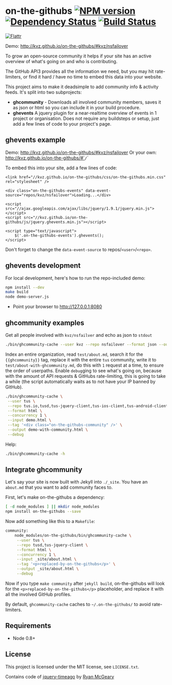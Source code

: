 on-the-githubs [![NPM version][NPMIMGURL]][NPMURL] [![Dependency Status][DependencyStatusIMGURL]][DependencyStatusURL] [![Build Status][BuildStatusIMGURL]][BuildStatusURL]
===============
[![Flattr][FlattrIMGURL]][FlattrURL]

[NPMIMGURL]:                https://badge.fury.io/js/cloudcmd.png
[BuildStatusIMGURL]:        https://secure.travis-ci.org/kvz/on-the-githubs.png?branch=master
[DependencyStatusIMGURL]:   https://gemnasium.com/kvz/on-the-githubs.png
[FlattrIMGURL]:             http://api.flattr.com/button/flattr-badge-large.png
[NPMURL]:                   //npmjs.org/package/on-the-githubs
[BuildStatusURL]:           //travis-ci.org/kvz/on-the-githubs  "Build Status"
[DependencyStatusURL]:      //gemnasium.com/kvz/on-the-githubs "Dependency Status"
[FlattrURL]:                https://flattr.com/submit/auto?user_id=kvz&url=github.com/kvz/on-the-githubs&title=on-the-githubs&language=&tags=github&category=software

Demo: http://kvz.github.io/on-the-githubs/#kvz/nsfailover

To grow an open-source community it helps if your site has an active overview of what's going on and who
is contributing.

The GitHub API3 provides all the information we need, but you may hit rate-limiters, or find it hard / have no time to embed this data into your website.

This project aims to make it deadsimple to add community info & activity feeds. It's split
into two subprojects:

- **ghcommunity** - Downloads all involved community members, saves it as json or html so you can include it in your build procedure.
- **ghevents**
A jquery plugin for a near-realtime overview of events in 1 project or organisation. Does not require any buildsteps or setup, just add a few lines of code to your project's page.


## ghevents example

Demo: http://kvz.github.io/on-the-githubs/#kvz/nsfailover
Or your own: http://kvz.github.io/on-the-githubs/#`<user>`/`<repo>`

To embed this into your site, add a few lines of code:

	<link href="//kvz.github.io/on-the-githubs/css/on-the-githubs.min.css" rel="stylesheet" />

	<div class="on-the-githubs-events" data-event-source="repos/kvz/nsfailover">Loading...</div>

    <script src="//ajax.googleapis.com/ajax/libs/jquery/1.9.1/jquery.min.js"></script>
    <script src="//kvz.github.io/on-the-githubs/js/jquery.ghevents.min.js"></script>

	<script type="text/javascript">
		$('.on-the-githubs-events').ghevents();
	</script>

Don't forget to change the `data-event-source` to repos/`<user>`/`<repo>`.


## ghevents development

For local development, here's how to run the repo-included demo:

```bash
npm install --dev
make build
node demo-server.js
```

- Point your browser to http://127.0.0.1:8080

## ghcommunity examples

Get all people involved with `kvz/nsfailver` and echo as json to `stdout`

```bash
./bin/ghcommunity-cache --user kvz --repo nsfailover --format json --output -
```

Index an entire organization, read `test/about.md`, search it for the `{{ghcommunity}}` tag,
replace it with the entire `tus` community, write it to `test/about-with-ghcommunity.md`, do this with `1` request at a time, to ensure the order of userpaths. Enable `debug`ging to see what's going on, because with the amount of API requests & GitHubs rate-limiting, this is going to take a while (the script automatically waits as to not have your IP banned by GitHub).

```bash
./bin/ghcommunity-cache \
 --user tus \
 --repo tus.io,tusd,tus-jquery-client,tus-ios-client,tus-android-client,tus-resumable-upload-protocol \
 --format html \
 --concurrency 1 \
 --input demo.html \
 --tag '<div class="on-the-githubs-community" />' \
 --output demo-with-community.html \
 --debug
```

Help:

```bash
./bin/ghcommunity-cache -h
```

## Integrate ghcommunity

Let's say your site is now built with Jekyll into `./_site`.
You have an `about.md` that you want to add community faces to.

First, let's make on-the-githubs a dependency:

```bash
[ -d node_modules ] || mkdir node_modules
npm install on-the-githubs --save
```

Now add something like this to a `Makefile`:

```bash
community:
	node_modules/on-the-githubs/bin/ghcommunity-cache \
	 --user tus \
	 --repo tusd,tus-jquery-client \
	 --format html \
	 --concurrency 1 \
	 --input _site/about.html \
	 --tag '<p>replaced-by-on-the-githubs</p>' \
	 --output _site/about.html \
	 --debug
```

Now if you type `make community` after `jekyll build`, on-the-githubs will look for the
`<p>replaced-by-on-the-githubs</p>` placeholder, and replace it with all the involved GitHub
profiles.

By default, `ghcommunity-cache` caches to `~/.on-the-githubs/` to avoid rate-limiters.

## Requirements

- Node 0.8+

## License

This project is licensed under the MIT license, see `LICENSE.txt`.

Contains code of [jquery-timeago](https://github.com/rmm5t/jquery-timeago)
by [Ryan McGeary](https://github.com/rmm5t/jquery-timeago/blob/master/LICENSE.txt)
